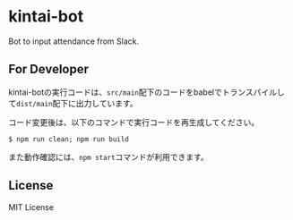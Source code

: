 # kintai-bot
Bot to input attendance from Slack.

## For Developer

kintai-botの実行コードは、`src/main`配下のコードをbabelでトランスパイルして`dist/main`配下に出力しています。

コード変更後は、以下のコマンドで実行コードを再生成してください。

```
$ npm run clean; npm run build
```

また動作確認には、`npm start`コマンドが利用できます。


## License

MIT License